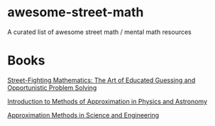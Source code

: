 # awesome-street-math
A curated list of awesome street math / mental math resources


# Books

[Street-Fighting Mathematics: The Art of Educated Guessing and Opportunistic Problem Solving](https://www.amazon.ca/Street-Fighting-Mathematics-Educated-Guessing-Opportunistic/dp/026251429X/ref=sr_1_1?crid=2IRLXVDLVR9GB&keywords=street+mathematics&qid=1654488608&sprefix=street+mathematics%2Caps%2C60&sr=8-1)

[Introduction to Methods of Approximation in Physics and Astronomy](https://www.amazon.ca/Introduction-Methods-Approximation-Physics-Astronomy/dp/9811097429/ref=sr_1_1?crid=1JL2KMQQGGHGF&keywords=Introduction+to+Methods+of+Approximation+in+Physics+and+Astronomy&qid=1654488500&sprefix=introduction+to+methods+of+approximation+in+physics+and+astronomy%2Caps%2C80&sr=8-1)

[Approximation Methods in Science and Engineering](https://www.amazon.ca/Approximation-Methods-Science-Engineering-Jazar-ebook/dp/B085WNCK7F/ref=sr_1_7?crid=1YVPZQFR6ZYWQ&keywords=Approximation+methods&qid=1654488523&sprefix=approximation+methods%2Caps%2C63&sr=8-7)
